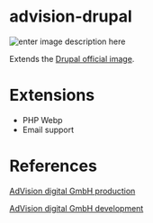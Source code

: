 # advision-drupal
![enter image description here](https://hz-svc-drupal.advision-digital.de/sites/default/files/inline-images/Advision_Logo_72dpi_rahmen.png)

Extends the [Drupal official image](https://hub.docker.com/_/drupal/).
# Extensions 
- PHP Webp
- Email support

# References
[AdVision digital GmbH production](https://www.advision-digital.de/)  

[AdVision digital GmbH development](https://hz-svc-drupal.advision-digital.de/)
